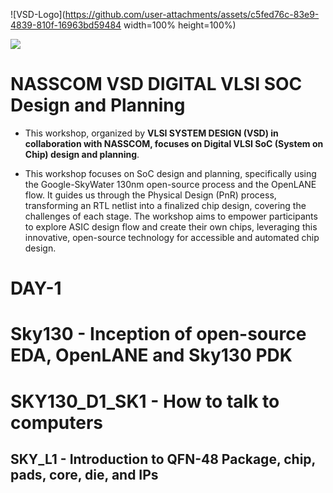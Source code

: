 ![VSD-Logo](https://github.com/user-attachments/assets/c5fed76c-83e9-4839-810f-16963bd59484 width=100% height=100%)

<img src="https://github.com/user-attachments/assets/c5fed76c-83e9-4839-810f-16963bd59484.png">

# **NASSCOM VSD DIGITAL VLSI SOC Design and Planning**

- This workshop, organized by **VLSI SYSTEM DESIGN (VSD) in collaboration with NASSCOM, focuses on Digital VLSI SoC (System on Chip) design and planning**.

- This workshop focuses on SoC design and planning, specifically using the Google-SkyWater 130nm open-source process and the OpenLANE flow. It guides us through the Physical Design (PnR) process, transforming an RTL netlist into a finalized chip design, covering the challenges of each stage. The workshop aims to empower participants to explore ASIC design flow and create their own chips, leveraging this innovative, open-source technology for accessible and automated chip design.


# DAY-1 
# Sky130 - Inception of open-source EDA, OpenLANE and Sky130 PDK
# SKY130_D1_SK1 - How to talk to computers
## SKY_L1 - Introduction to QFN-48 Package, chip, pads, core, die, and IPs


